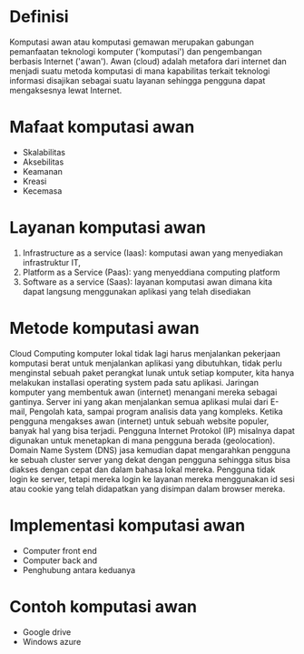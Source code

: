 # Definisi
Komputasi awan atau komputasi gemawan merupakan gabungan pemanfaatan teknologi komputer ('komputasi') dan pengembangan berbasis Internet ('awan'). Awan (cloud) adalah metafora dari internet dan menjadi suatu metoda komputasi di mana kapabilitas terkait teknologi informasi disajikan sebagai suatu layanan sehingga pengguna dapat mengaksesnya lewat Internet.

# Mafaat komputasi awan
- Skalabilitas
- Aksebilitas
- Keamanan
- Kreasi
- Kecemasa

# Layanan komputasi awan
1. Infrastructure as a service (Iaas): komputasi awan yang menyediakan infrastruktur IT,
2. Platform as a Service (Paas): yang menyeddiana computing platform
3. Software as a service (Saas): layanan komputasi awan dimana kita dapat langsung menggunakan aplikasi yang telah disediakan

# 
# Metode komputasi awan
Cloud Computing komputer lokal tidak lagi harus menjalankan pekerjaan komputasi berat untuk menjalankan aplikasi yang dibutuhkan, tidak perlu menginstal sebuah paket perangkat lunak untuk setiap komputer, kita hanya melakukan installasi operating system pada satu aplikasi. Jaringan komputer yang membentuk awan (internet) menangani mereka sebagai gantinya. Server ini yang akan menjalankan semua aplikasi mulai dari E-mail, Pengolah kata, sampai program analisis data yang kompleks. Ketika pengguna mengakses awan (internet) untuk sebuah website populer, banyak hal yang bisa terjadi. Pengguna Internet Protokol (IP) misalnya dapat digunakan untuk menetapkan di mana pengguna berada (geolocation). Domain Name System (DNS) jasa kemudian dapat mengarahkan pengguna ke sebuah cluster server yang dekat dengan pengguna sehingga situs bisa diakses dengan cepat dan dalam bahasa lokal mereka. Pengguna tidak login ke server, tetapi mereka login ke layanan mereka menggunakan id sesi atau cookie yang telah didapatkan yang disimpan dalam browser mereka.

# Implementasi komputasi awan
- Computer front end
- Computer back and
- Penghubung antara keduanya

# Contoh komputasi awan
- Google drive
- Windows azure
